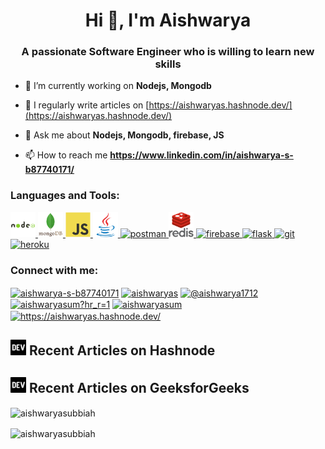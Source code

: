 <h1 align="center">Hi 👋, I'm Aishwarya</h1>
<h3 align="center">A passionate Software Engineer who is willing to learn new skills</h3>

- 🔭 I’m currently working on **Nodejs, Mongodb**

- 📝 I regularly write articles on [https://aishwaryas.hashnode.dev/](https://aishwaryas.hashnode.dev/)

- 💬 Ask me about **Nodejs, Mongodb, firebase, JS**

- 📫 How to reach me **https://www.linkedin.com/in/aishwarya-s-b87740171/**


<h3 align="left">Languages and Tools:</h3>
<p align="left"> 
    <a href="https://nodejs.org" target="_blank" rel="noreferrer"> 
  <img src="https://raw.githubusercontent.com/devicons/devicon/master/icons/nodejs/nodejs-original-wordmark.svg" alt="nodejs" width="40" height="40"/> </a> 
    <a href="https://www.mongodb.com/" target="_blank" rel="noreferrer"> 
            <img src="https://raw.githubusercontent.com/devicons/devicon/master/icons/mongodb/mongodb-original-wordmark.svg" alt="mongodb" width="40" height="40"/> </a> 
    <a href="https://developer.mozilla.org/en-US/docs/Web/JavaScript" target="_blank" rel="noreferrer"> 
          <img src="https://raw.githubusercontent.com/devicons/devicon/master/icons/javascript/javascript-original.svg" alt="javascript" width="40" height="40"/> </a> 
<a href="https://www.java.com" target="_blank" rel="noreferrer"> 
        <img src="https://raw.githubusercontent.com/devicons/devicon/master/icons/java/java-original.svg" alt="java" width="40" height="40"/> </a> 
    <a href="https://postman.com" target="_blank" rel="noreferrer">             
                <img src="https://www.vectorlogo.zone/logos/getpostman/getpostman-icon.svg" alt="postman" width="40" height="40"/> </a> 
  <a href="https://redis.io" target="_blank" rel="noreferrer"> 
                  <img src="https://raw.githubusercontent.com/devicons/devicon/master/icons/redis/redis-original-wordmark.svg" alt="redis" width="40" height="40"/> </a>
  
  <a href="https://firebase.google.com/" target="_blank" rel="noreferrer"> 
  <img src="https://www.vectorlogo.zone/logos/firebase/firebase-icon.svg" alt="firebase" width="40" height="40"/> </a> 
  <a href="https://flask.palletsprojects.com/" target="_blank" rel="noreferrer"> 
  <img src="https://www.vectorlogo.zone/logos/pocoo_flask/pocoo_flask-icon.svg" alt="flask" width="40" height="40"/> </a> 
  <a href="https://git-scm.com/" target="_blank" rel="noreferrer"> 
    <img src="https://www.vectorlogo.zone/logos/git-scm/git-scm-icon.svg" alt="git" width="40" height="40"/> </a> 
  <a href="https://heroku.com" target="_blank" rel="noreferrer"> 
      <img src="https://www.vectorlogo.zone/logos/heroku/heroku-icon.svg" alt="heroku" width="40" height="40"/> </a> 
  
 </p>


<h3 align="left">Connect with me:</h3>
<p align="left">
<a href="https://linkedin.com/in/aishwarya-s-b87740171" target="blank"><img align="center" src="https://raw.githubusercontent.com/rahuldkjain/github-profile-readme-generator/master/src/images/icons/Social/linked-in-alt.svg" alt="aishwarya-s-b87740171" height="30" width="40" /></a>
<a href="https://hashnode.com/aishwaryas" target="blank"><img align="center" src="https://raw.githubusercontent.com/rahuldkjain/github-profile-readme-generator/master/src/images/icons/Social/hashnode.svg" alt="aishwaryas" height="30" width="40" /></a>
<a href="https://medium.com/@aishwarya1712" target="blank"><img align="center" src="https://raw.githubusercontent.com/rahuldkjain/github-profile-readme-generator/master/src/images/icons/Social/medium.svg" alt="@aishwarya1712" height="30" width="40" /></a>
<a href="https://www.hackerearth.com/aishwaryasum?hr_r=1" target="blank"><img align="center" src="https://raw.githubusercontent.com/rahuldkjain/github-profile-readme-generator/master/src/images/icons/Social/hackerearth.svg" alt="aishwaryasum?hr_r=1" height="30" width="40" /></a>
<a href="https://auth.geeksforgeeks.org/user/aishwaryasum" target="blank"><img align="center" src="https://raw.githubusercontent.com/rahuldkjain/github-profile-readme-generator/master/src/images/icons/Social/geeks-for-geeks.svg" alt="aishwaryasum" height="30" width="40" /></a>
<a href="/https://aishwaryas.hashnode.dev/" target="blank"><img align="center" src="https://raw.githubusercontent.com/rahuldkjain/github-profile-readme-generator/master/src/images/icons/Social/rss.svg" alt="https://aishwaryas.hashnode.dev/" height="30" width="40" /></a>
</p>

## <a href="https://aishwaryas.hashnode.dev/"><img src="https://github.com/FrancescoXX/FrancescoXX/blob/main/dev-black.png" title="Hashnode" alt="Hashnode" width="25"/></a>   Recent Articles on Hashnode    
<!-- HASHNODE_ARTICLES:START -->
<!-- HASHNODE_ARTICLES:END -->

## <a href="https://auth.geeksforgeeks.org/user/aishwaryasum/articles/"><img src="https://github.com/FrancescoXX/FrancescoXX/blob/main/dev-black.png" title="GFG" alt="GFG" width="25"/></a>   Recent Articles on GeeksforGeeks    
 <!-- GFG-BLOG-LIST:START -->
<!-- GFG-BLOG-LIST:END -->

<p><img align="center" src="https://github-readme-stats.vercel.app/api/top-langs?username=aishwaryasubbiah&show_icons=true&locale=en&layout=compact" alt="aishwaryasubbiah" /></p>

<p><img align="center" src="https://github-readme-streak-stats.herokuapp.com/?user=aishwaryasubbiah&" alt="aishwaryasubbiah" /></p>
